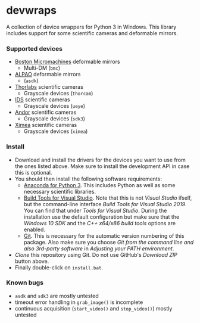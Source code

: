 # devwraps

A collection of device wrappers for Python 3 in Windows. This library includes support for some scientific cameras and deformable mirrors.

### Supported devices
* [Boston Micromachines](http://www.bostonmicromachines.com/) deformable mirrors
  - Multi-DM (`bmc`)
* [ALPAO](https://www.alpao.com/) deformable mirrors
  - (`asdk`)
* [Thorlabs](https://www.thorlabs.com/software_pages/ViewSoftwarePage.cfm?Code=ThorCam) scientific cameras
  - Grayscale devices (`thorcam`)
* [IDS](https://en.ids-imaging.com/) scientific cameras
  - Grayscale devices (`ueye`)
* [Andor](http://www.andor.com/scientific-software/software-development-kit) scientific cameras
  - Grayscale devices (`sdk3`)
* [Ximea](https://www.ximea.com/) scientific cameras
  - Grayscale devices (`ximea`)

### Install
* Download and install the drivers for the devices you want to use from the ones listed above. Make sure to install the development API in case this is optional.
* You should then install the following software requirements:
    * [Anaconda for Python 3](https://www.anaconda.com/download). This includes Python as well as some necessary scientific libraries.
    * [Build Tools for Visual Studio](https://go.microsoft.com/fwlink/?linkid=840931). Note that this is not *Visual Studio* ifself, but the command-line interface *Build Tools for Visual Studio 2019*. You can find that under *Tools for Visual Studio*. During the installation use the default configuration but make sure that the *Windows 10 SDK* and the *C++ x64/x86 build tools* options are enabled.
    * [Git](https://git-scm.com/download/win). This is necessary for the automatic version numbering of this package. Also make sure you choose *Git from the command line and also 3rd-party software* in *Adjusting your PATH environment*.
* *Clone* this repository using Git. Do not use GitHub's *Download ZIP* button above.
* Finally double-click on `install.bat`.

### Known bugs
* `asdk` and `sdk3` are mostly untested
* timeout error handling in `grab_image()` is incomplete
* continuous acquisition (`start_video()` and `stop_video()`) mostly untested
